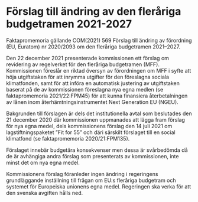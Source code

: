 # Förslag till ändring av den fleråriga budgetramen 2021-2027

Faktapromemoria gällande COM(2021\) 569 Förslag till ändring av förordning (EU, Euratom) nr 2020/2093 om den fleråriga budgetramen 2021–2027\.

Den 22 december 2021 presenterade kommissionen ett förslag om revidering av regelverket för den fleråriga budgetramen (MFF). Kommissionen föreslår en riktad översyn av förordningen om MFF i syfte att höja utgiftstaken för att inrymma utgifter för den föreslagna sociala klimatfonden, samt för att införa en automatisk justering av utgiftstaken baserat på de av kommissionen föreslagna nya egna medlen (se faktapromemoria 2021/22:FPM45\) för att kunna finansiera återbetalningen av lånen inom återhämtningsinstrumentet Next Generation EU (NGEU).

Bakgrunden till förslagen är dels det institutionella avtal som beslutades den 21 december 2020 där kommissionen uppmanades att lägga fram förslag för nya egna medel, dels kommissionens förslag den 14 juli 2021 om lagstiftningspaketet ”Fit for 55” och däri särskilt förslaget till en social klimatfond (se faktapromemoria 2020/21:FPM135\).

Förslaget innebär budgetära konsekvenser men dessa är svårbedömda då de är avhängiga andra förslag som presenterats av kommissionen, inte minst det om nya egna medel.

Kommissionens förslag föranleder ingen ändring i regeringens grundläggande inställning till frågan om EU:s fleråriga budgetram och systemet för Europeiska unionens egna medel. Regeringen ska verka för att den svenska avgiften hålls ned.

